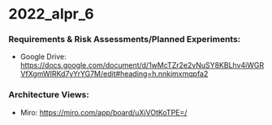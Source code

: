 # 2022_alpr_6

### Requirements & Risk Assessments/Planned Experiments: 
* Google Drive: <https://docs.google.com/document/d/1wMcTZr2e2vNuSY8KBLhv4iWGRVfXgmWIRKd7yYrYG7M/edit#heading=h.nnkjmxmqpfa2>

### Architecture Views:
* Miro: <https://miro.com/app/board/uXjVOtKoTPE=/>
